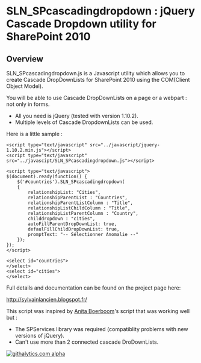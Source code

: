 SLN_SPcascadingdropdown : jQuery Cascade Dropdown utility for SharePoint 2010
===============================================================================

Overview
--------
SLN_SPcascadingdropdown.js is a Javascript utility which allows you to create Cascade DropDownLists for SharePoint 2010 using the COM(Client Object Model).

You will be able to use Cascade DropDownLists on a page or a webpart : not only in forms.

- All you need is jQuery (tested with version 1.10.2).
- Multiple levels of Cascade DropdownLists can be used.


Here is a little sample :

```
<script type="text/javascript" src="../javascript/jquery-1.10.2.min.js"></script>
<script type="text/javascript" src="../javascipt/SLN_SPcascadingdropdown.js"></script> 
 
<script type="text/javascript"> 
$(document).ready(function() {
    $('#countries').SLN_SPcascadingdropdown(
    {
        relationshipList: "Cities",
        relationshipParentList : "Countries",
        relationshipParentListColumn : "Title",
        relationshipListChildColumn : "Title",
        relationshipListParentColumn : "Country",
        childdropdown : "cities",
		autoFillParentDropDownList: true,
		defaulFillChildDropDownList: true,
		promptText: "-- Sélectionner Anomalie --"
    });
});
</script>
 
<select id="countries">
</select>
<select id="cities">
</select>

```

Full details and documentation can be found on the project page here:

<http://sylvainlancien.blogspot.fr/>

This script was inspired by [Anita Boerboom](http://www.itidea.nl)'s script that was working well but :
- The SPServices library was required (compatiblity problems with new versions of jQuery).
- Can't use more than 2 connected cascade DroDownLists.


[![githalytics.com alpha](https://cruel-carlota.pagodabox.com/d9e9fc108b85ef89354e0b8ab6f262d4 "githalytics.com")](http://githalytics.com/S-Lancien/SLN-SPcascadingdropdown)
